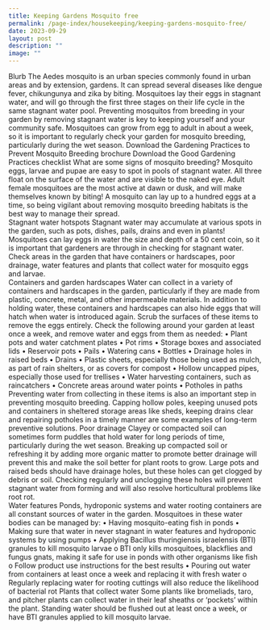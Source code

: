 ```yaml
---
title: Keeping Gardens Mosquito free
permalink: /page-index/housekeeping/keeping-gardens-mosquito-free/
date: 2023-09-29
layout: post
description: ""
image: ""
---
```

Blurb
The Aedes mosquito is an urban species commonly found in urban areas and by extension, gardens. It can spread several diseases like dengue fever, chikungunya and zika by biting. Mosquitoes lay their eggs in stagnant water, and will go through the first three stages on their life cycle in the same stagnant water pool. Preventing mosquitos from breeding in your garden by removing stagnant water is key to keeping yourself and your community safe. Mosquitoes can grow from egg to adult in about a week, so it is important to regularly check your garden for mosquito breeding, particularly during the wet season.
Download the Gardening Practices to Prevent Mosquito Breeding brochure
Download the Good Gardening Practices checklist
What are some signs of mosquito breeding?
Mosquito eggs, larvae and pupae are easy to spot in pools of stagnant water. All three float on the surface of the water and are visible to the naked eye. Adult female mosquitoes are the most active at dawn or dusk, and will make themselves known by biting! A mosquito can lay up to a hundred eggs at a time, so being vigilant about removing mosquito breeding habitats is the best way to manage their spread.  
Stagnant water hotspots
Stagnant water may accumulate at various spots in the garden, such as pots, dishes, pails, drains and even in plants! Mosquitoes can lay eggs in water the size and depth of a 50 cent coin, so it is important that gardeners are through in checking for stagnant water. Check areas in the garden that have containers or hardscapes, poor drainage, water features and plants that collect water for mosquito eggs and larvae.  
Containers and garden hardscapes
Water can collect in a variety of containers and hardscapes in the garden, particularly if they are made from plastic, concrete, metal, and other impermeable materials. In addition to holding water, these containers and hardscapes can also hide eggs that will hatch when water is introduced again. Scrub the surfaces of these items to remove the eggs entirely.
Check the following around your garden at least once a week, and remove water and eggs from them as needed:
•	Plant pots and water catchment plates
•	Pot rims
•	Storage boxes and associated lids
•	Reservoir pots
•	Pails
•	Watering cans
•	Bottles
•	Drainage holes in raised beds
•	Drains
•	Plastic sheets, especially those being used as mulch, as part of rain shelters, or as covers for compost
•	Hollow uncapped pipes, especially those used for trellises
•	Water harvesting containers, such as raincatchers
•	Concrete areas around water points
•	Potholes in paths
Preventing water from collecting in these items is also an important step in preventing mosquito breeding. Capping hollow poles, keeping unused pots and containers in sheltered storage areas like sheds, keeping drains clear and repairing potholes in a timely manner are some examples of long-term preventive solutions.
Poor drainage
Clayey or compacted soil can sometimes form puddles that hold water for long periods of time, particularly during the wet season. Breaking up compacted soil or refreshing it by adding more organic matter to promote better drainage will prevent this and make the soil better for plant roots to grow. 
Large pots and raised beds should have drainage holes, but these holes can get clogged by debris or soil. Checking regularly and unclogging these holes will prevent stagnant water from forming and will also resolve horticultural problems like root rot.  
Water features
Ponds, hydroponic systems and water rooting containers are all constant sources of water in the garden. Mosquitoes in these water bodies can be managed by:
•	Having mosquito-eating fish in ponds 
•	Making sure that water in never stagnant in water features and hydroponic systems by using pumps
•	Applying Bacillus thuringiensis israelensis (BTI) granules to kill mosquito larvae
o	BTI only kills mosquitoes, blackflies and fungus gnats, making it safe for use in ponds with other organisms like fish
o	Follow product use instructions for the best results
•	Pouring out water from containers at least once a week and replacing it with fresh water
o	Regularly replacing water for rooting cuttings will also reduce the likelihood of bacterial rot
Plants that collect water
Some plants like bromeliads, taro, and pitcher plants can collect water in their leaf sheaths or ‘pockets’ within the plant. Standing water should be flushed out at least once a week, or have BTI granules applied to kill mosquito larvae. 
